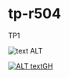 # tp-r504

TP1

![text ALT](https://github.com/muftilou/tp-r504/actions/workflows/pytest.yml/badge.svg)

[![ALT textGH](https://github.com/muftilou/tp-r504/actions/workflows/pytest.yml/badge.svg)](https://github.com/muftilou/tp-r504/actions)

